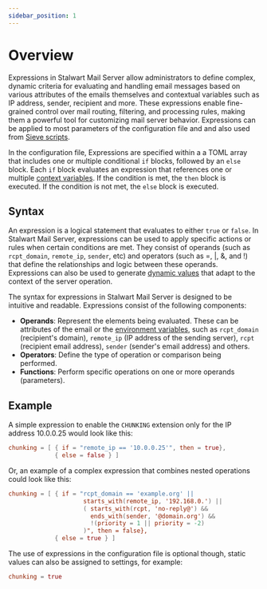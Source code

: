 ```yaml
---
sidebar_position: 1
---
```


# Overview

Expressions in Stalwart Mail Server allow administrators to define complex, dynamic criteria for evaluating and handling email messages based on various attributes of the emails themselves and contextual variables such as IP address, sender, recipient and more. These expressions enable fine-grained control over mail routing, filtering, and processing rules, making them a powerful tool for customizing mail server behavior. Expressions can be applied to most parameters of the configuration file and and also used from [Sieve scripts](/docs/sieve/overview). 

In the configuration file, Expressions are specified within a a TOML array that includes one or multiple conditional `if` blocks, followed by an `else` block. Each `if` block evaluates an expression that references one or multiple [context variables](/docs/configuration/variables). If the condition is met, the `then` block is executed. If the condition is not met, the `else` block is executed.

## Syntax

An expression is a logical statement that evaluates to either `true` or `false`. In Stalwart Mail Server, expressions can be used to apply specific actions or rules when certain conditions are met. They consist of operands (such as `rcpt_domain`, `remote_ip`, `sender`, etc) and operators (such as =, |, &, and !) that define the relationships and logic between these operands. Expressions can also be used to generate [dynamic values](/docs/configuration/expressions/values) that adapt to the context of the server operation.

The syntax for expressions in Stalwart Mail Server is designed to be intuitive and readable. Expressions consist of the following components:

- **Operands**: Represent the elements being evaluated. These can be attributes of the email or the [environment variables](/docs/configuration/variables), such as `rcpt_domain` (recipient's domain), `remote_ip` (IP address of the sending server), `rcpt` (recipient email address), `sender` (sender's email address) and others.
- **Operators**: Define the type of operation or comparison being performed. 
- **Functions**: Perform specific operations on one or more operands (parameters).

## Example

A simple expression to enable the `CHUNKING` extension only for the IP address 10.0.0.25 would look like this:

```toml
chunking = [ { if = "remote_ip == '10.0.0.25'", then = true},
             { else = false } ]
```

Or, an example of a complex expression that combines nested operations could look like this:

```toml
chunking = [ { if = "rcpt_domain == 'example.org' || 
                     starts_with(remote_ip, '192.168.0.') || 
                     ( starts_with(rcpt, 'no-reply@') && 
                       ends_with(sender, '@domain.org') && 
                       !(priority = 1 || priority = -2)
                     )", then = false},
             { else = true } ]
```

The use of expressions in the configuration file is optional though, static values can also be assigned to settings, for example:

```toml
chunking = true
```
